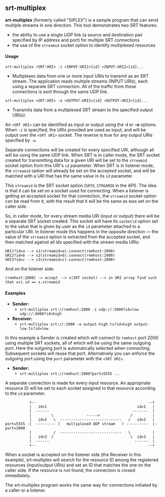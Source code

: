 ## srt-multiplex

**srt-multiplex** (formerly called "SIPLEX") is a sample program that can send 
multiple streams in one direction. This tool demonstrates two SRT features:
 - the ability to use a single UDP link (a source and destination pair 
 specified by IP address and port) for multiple SRT connections
 - the use of the `streamid` socket option to identify multiplexed resources

#### Usage

`srt-multiplex <SRT-URI> -i <INPUT-URI1>[id] <INPUT-URI2>[id]...`

  - Multiplexes data from one or more input URIs to transmit as an SRT stream. 
  The application reads multiple streams (INPUT URIs), each using a separate SRT 
  connection. All of the traffic from these connections is sent through the 
  same UDP link.

`srt-multiplex <SRT-URI> -o <OUTPUT-URI1>[id] <OUTPUT-URI2>[id]...`

  - Transmits data from a multiplexed SRT stream to the specified output URI(s).

An `<SRT URI>` can be identified as input or output using the **-i** or **-o** 
options. When `-i` is specified, the URIs provided are used as input, and will 
be output over the `<SRT URI>` socket. The reverse is true for any output URIs 
specified by `-o`.

Separate connections will be created for every specified URI, although all will 
be using the same UDP link. When SRT is in caller mode, the SRT socket created 
for transmitting data for a given URI will be set to the `streamid` socket option 
from this URI's `id` parameter. When SRT is in listener mode, the `streamid` 
option will already be set on the accepted socket, and will be matched with a 
URI that has the same value in its `id` parameter.

This `streamid` is the SRT socket option (`SRTO_STREAMID` in the API). The idea 
is that it can be set on a socket used for connecting. When a listener is 
getting an accepted socket for that connection, the `streamid` socket option 
can be read from it, with the result that it will be the same as was set on 
the caller side.

So, in caller mode, for every stream media URI (input or output) there will be
a separate SRT socket created. This socket will have its `socketid` option 
set to the value that is given by user as the `id` parameter attached to a 
particular URI. In listener mode this happens in the opposite direction — the 
value of the `streamid` option is extracted from the accepted socket, and then 
matched against all ids specified with the stream media URIs:
```
URI1?id=a --> s1(streamid=a).connect(remhost:2000)
URI2?id=b --> s2(streamid=b).connect(remhost:2000)
URI3?id=c --> s3(streamid=c).connect(remhost:2000)
```
And on the listener side:
```
(remhost:2000) -> accept --> s(SRT socket) --> in URI array find such that uri.id == s.streamid
```

#### Examples

  - **Sender:**  
    - `srt-multiplex srt://remhost:2000 -i udp://:5000?id=low udp://:6000?id=high`
  - **Receiver:**
    - `srt-multiplex srt://:2000 -o output-high.ts?id=high output-low.ts?id=low`

In this example a Sender is created which will connect to `remhost` port 2000 
using multiple SRT sockets, all of which will be using the same outgoing port. 
Here the outgoing port is automatically selected when connecting. Subsequent 
sockets will reuse that port. Alternatively you can enforce the outgoing port 
using the `port` parameter with the `<SRT URI>`.

  - **Sender:**  
    - `srt-multiplex srt://remhost:2000?port=5555 ...`

A separate connection is made for every input resource. An appropriate resource 
ID will be set to each socket assigned to that resource according to the `id` 
parameter.
```
           +--                                                   --+
           |   id=1                                         id=1   |
           |  ------                                      -------  |
           |         \               ----->              /         |
           |   id=2   \  ----------------------------   /   id=2   |
port=5555 -|  --------- (   multiplexed UDP stream   ) ----------  |- port=2000
           |          /  ----------------------------   \          |
           |   id=3  /                                   \  id=3   |
           |  ------                                       ------  |
           +--                                                   --+
```
When a socket is accepted on the listener side (the Receiver in this example), 
srt-multiplex will search for the resource ID among the registered resources 
(input/output URIs) and set an ID that matches the one on the caller side. If 
the resource is not found, the connection is closed immediately. 

The srt-multiplex program works the same way for connections initiated by a 
caller or a listener.

